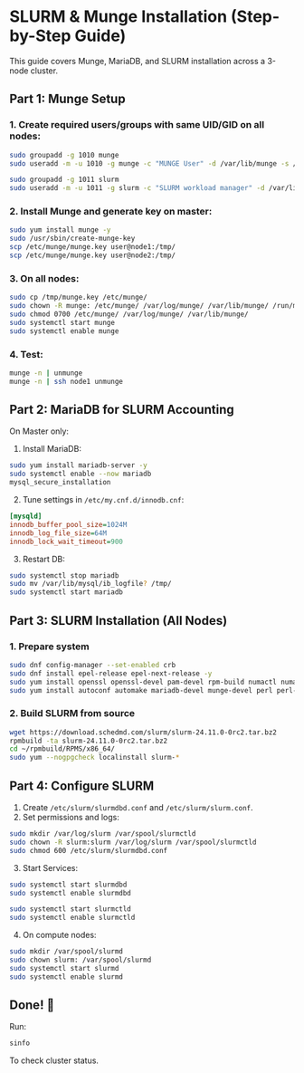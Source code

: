 # SLURM & Munge Installation (Step-by-Step Guide)

This guide covers Munge, MariaDB, and SLURM installation across a 3-node cluster.

## Part 1: Munge Setup

### 1. Create required users/groups with same UID/GID on all nodes:
```bash
sudo groupadd -g 1010 munge
sudo useradd -m -u 1010 -g munge -c "MUNGE User" -d /var/lib/munge -s /sbin/nologin munge

sudo groupadd -g 1011 slurm
sudo useradd -m -u 1011 -g slurm -c "SLURM workload manager" -d /var/lib/slurm -s /bin/bash slurm
```

### 2. Install Munge and generate key on master:
```bash
sudo yum install munge -y
sudo /usr/sbin/create-munge-key
scp /etc/munge/munge.key user@node1:/tmp/
scp /etc/munge/munge.key user@node2:/tmp/
```

### 3. On all nodes:
```bash
sudo cp /tmp/munge.key /etc/munge/
sudo chown -R munge: /etc/munge/ /var/log/munge/ /var/lib/munge/ /run/munge/
sudo chmod 0700 /etc/munge/ /var/log/munge/ /var/lib/munge/
sudo systemctl start munge
sudo systemctl enable munge
```

### 4. Test:
```bash
munge -n | unmunge
munge -n | ssh node1 unmunge
```

## Part 2: MariaDB for SLURM Accounting

On Master only:

1. Install MariaDB:
```bash
sudo yum install mariadb-server -y
sudo systemctl enable --now mariadb
mysql_secure_installation
```

2. Tune settings in `/etc/my.cnf.d/innodb.cnf`:
```ini
[mysqld]
innodb_buffer_pool_size=1024M
innodb_log_file_size=64M
innodb_lock_wait_timeout=900
```

3. Restart DB:
```bash
sudo systemctl stop mariadb
sudo mv /var/lib/mysql/ib_logfile? /tmp/
sudo systemctl start mariadb
```

## Part 3: SLURM Installation (All Nodes)

### 1. Prepare system
```bash
sudo dnf config-manager --set-enabled crb
sudo dnf install epel-release epel-next-release -y
sudo yum install openssl openssl-devel pam-devel rpm-build numactl numactl-devel hwloc hwloc-devel lua lua5.1-luv-devel readline-devel rrdtool-devel ncurses-devel man2html libibmad libibumad -y
sudo yum install autoconf automake mariadb-devel munge-devel perl perl-devel dbus dbus-devel -y
```

### 2. Build SLURM from source
```bash
wget https://download.schedmd.com/slurm/slurm-24.11.0-0rc2.tar.bz2
rpmbuild -ta slurm-24.11.0-0rc2.tar.bz2
cd ~/rpmbuild/RPMS/x86_64/
sudo yum --nogpgcheck localinstall slurm-*
```

## Part 4: Configure SLURM

1. Create `/etc/slurm/slurmdbd.conf` and `/etc/slurm/slurm.conf`.
2. Set permissions and logs:
```bash
sudo mkdir /var/log/slurm /var/spool/slurmctld
sudo chown -R slurm:slurm /var/log/slurm /var/spool/slurmctld
sudo chmod 600 /etc/slurm/slurmdbd.conf
```

3. Start Services:
```bash
sudo systemctl start slurmdbd
sudo systemctl enable slurmdbd

sudo systemctl start slurmctld
sudo systemctl enable slurmctld
```

4. On compute nodes:
```bash
sudo mkdir /var/spool/slurmd
sudo chown slurm: /var/spool/slurmd
sudo systemctl start slurmd
sudo systemctl enable slurmd
```

## Done! 🎉
Run:
```bash
sinfo
```
To check cluster status.

